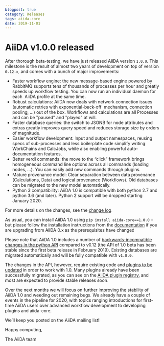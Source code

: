 ```yaml
---
blogpost: true
category: Releases
tags: aiida-core
date: 2019-11-01
---
```


# AiiDA v1.0.0 released

After thorough beta-testing, we have just released AiiDA version `1.0.0`. This milestone is the result of almost two years of development on top of version `0.12.x`, and comes with a bunch of major improvements:

*   Faster workflow engine: the new message-based engine powered by RabbitMQ supports tens of thousands of processes per hour and greatly speeds up workflow testing. You can now run an individual daemon for each  AiiDA profile at the same time.
*   Robust calculations: AiiDA now deals with network connection issues (automatic retries with exponential-back-off  mechanism, connection pooling, …) out of the box. Workflows and calculations are all Processes and can be "paused" and "played" at will.
*   Faster database queries: the switch to JSONB for node attributes and extras greatly improves query speed and reduces storage size by orders of magnitude.
*   Easier workflow development: Input and output namespaces, reusing specs of sub-processes and less boilerplate code simplify writing WorkChains and CalcJobs, while also enabling powerful auto-documentation features.
*   Better verdi commands: the move to the “click” framework brings homogeneous command line options across all commands (loading nodes, …). You can easily add new commands through plugins.
*   Mature provenance model: Clear separation between data provenance (Calculations, Data) and logical provenance (Workflows). Old databases can be migrated to the new model automatically.
*   Python 3 compatibility: AiiDA 1.0 is compatible with both python 2.7 and python 3.6 (and later). Python 2 support will be dropped starting January 2020.

For more details on the changes, see the [change log](https://github.com/aiidateam/aiida-core/blob/v1.0.0/CHANGELOG.md).

As usual, you can install AiiDA 1.0 using `pip install aiida-core==1.0.0` – but please follow the installation instructions from the [documentation](https://aiida-core.readthedocs.io/en/latest/) if you are upgrading from AiiDA 0.x as the prerequisites have changed

Please note that AiiDA 1.0 includes a number of [backwards-incompatible changes in the python API](https://aiida-core.readthedocs.io/en/latest/install/updating_installation.html#backwards-incompatible-changes) compared to v0.12 (the API of 1.0 beta has been stable since the first beta release in February 2019). Existing databases are migrated automatically and will be fully compatible with `v1.0.0`.

The changes in the API, however, require existing code and [plugins to be updated](https://github.com/aiidateam/aiida-core/wiki/AiiDA-1.0-plugin-migration-guide) in order to work with 1.0. Many plugins already have been successfully migrated, as you can see on the [AiiDA plugin registry](https://aiidateam.github.io/aiida-registry/), and most are expected to provide stable releases soon.

Over the next months we will focus on further improving the stability of AiiDA 1.0 and weeding out remaining bugs. We already have a couple of events in the pipeline for 2020, with topics ranging introductions for first-time AiiDA users over advanced workflow development to developing plugins and aiida-core.

We’ll keep you posted on the AiiDA mailing list!

Happy computing,

The AiiDA team